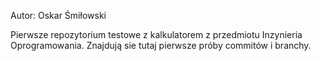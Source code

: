 Autor: Oskar Śmiłowski

Pierwsze repozytorium testowe z kalkulatorem z przedmiotu Inzynieria Oprogramowania.
Znajdują sie tutaj pierwsze próby commitów i branchy.
